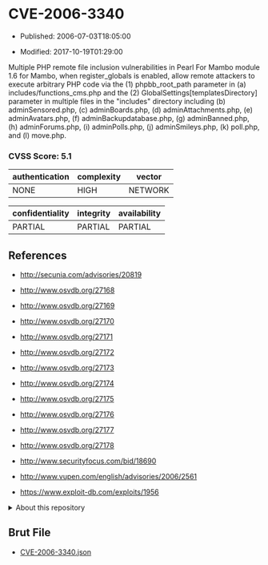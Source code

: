 # CVE-2006-3340

- Published: 2006-07-03T18:05:00

- Modified: 2017-10-19T01:29:00

Multiple PHP remote file inclusion vulnerabilities in Pearl For Mambo module 1.6 for Mambo, when register_globals is enabled, allow remote attackers to execute arbitrary PHP code via the (1) phpbb_root_path parameter in (a) includes/functions_cms.php and the (2) GlobalSettings[templatesDirectory] parameter in multiple files in the "includes" directory including (b) adminSensored.php, (c) adminBoards.php, (d) adminAttachments.php, (e) adminAvatars.php, (f) adminBackupdatabase.php, (g) adminBanned.php, (h) adminForums.php, (i) adminPolls.php, (j) adminSmileys.php, (k) poll.php, and (l) move.php.

### CVSS Score: **5.1**

| authentication | complexity | vector |
| --- | --- | --- |
| NONE | HIGH | NETWORK |

| confidentiality | integrity | availability |
| --- | --- | --- |
| PARTIAL | PARTIAL | PARTIAL |

## References

* http://secunia.com/advisories/20819

* http://www.osvdb.org/27168

* http://www.osvdb.org/27169

* http://www.osvdb.org/27170

* http://www.osvdb.org/27171

* http://www.osvdb.org/27172

* http://www.osvdb.org/27173

* http://www.osvdb.org/27174

* http://www.osvdb.org/27175

* http://www.osvdb.org/27176

* http://www.osvdb.org/27177

* http://www.osvdb.org/27178

* http://www.securityfocus.com/bid/18690

* http://www.vupen.com/english/advisories/2006/2561

* https://www.exploit-db.com/exploits/1956

<details>
<summary>About this repository</summary> 

  This repository is part of the project [Live Hack CVE](https://github.com/Live-Hack-CVE). Main website can be found [www.live-hack.org](https://www.live-hack.org) 
  
  Made by [Sn0wAlice](https://github.com/Sn0wAlice) for the people that care about security and need to have a feed of the latest CVEs. Hope you enjoy it, don't forget to star the repo and follow me on [Twitter](https://twitter.com/Sn0wAlice) and [Github](https://github.com/Sn0wAlice). And that is my [personnal website](https://www.alice-snow.me/)

  - [Home Page](https://github.com/Live-Hack-CVE)
  - [Framework](https://github.com/Live-Hack-CVE/cve-framework)
  - [CVE database](https://github.com/Live-Hack-CVE/full_database)
  - [Changelog](https://github.com/Live-Hack-CVE/Changelog)
</details>

## Brut File

* [CVE-2006-3340.json](https://raw.githubusercontent.com/Live-Hack-CVE/full_database/main/cves/2006/CVE-2006-3340.json)

